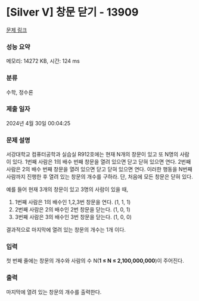 # [Silver V] 창문 닫기 - 13909 

[문제 링크](https://www.acmicpc.net/problem/13909) 

### 성능 요약

메모리: 14272 KB, 시간: 124 ms

### 분류

수학, 정수론

### 제출 일자

2024년 4월 30일 00:04:25

### 문제 설명

<p>서강대학교 컴퓨터공학과 실습실 R912호에는 현재 N개의 창문이 있고 또 N명의 사람이 있다. 1번째 사람은 1의 배수 번째 창문을 열려 있으면 닫고 닫혀 있으면 연다.  2번째 사람은 2의 배수 번째 창문을 열려 있으면 닫고 닫혀 있으면 연다. 이러한 행동을 N번째 사람까지 진행한 후 열려 있는 창문의 개수를 구하라. 단, 처음에 모든 창문은 닫혀 있다.</p>

<p>예를 들어 현재 3개의 창문이 있고 3명의 사람이 있을 때,</p>

<ol>
	<li>1번째 사람은 1의 배수인 1,2,3번 창문을 연다. (1, 1, 1)</li>
	<li>2번째 사람은 2의 배수인 2번 창문을 닫는다. (1, 0, 1)</li>
	<li>3번째 사람은 3의 배수인 3번 창문을 닫는다. (1, 0, 0)</li>
</ol>

<p>결과적으로 마지막에 열려 있는 창문의 개수는 1개 이다.</p>

### 입력 

 <p>첫 번째 줄에는 창문의 개수와 사람의 수 N(<strong>1 ≤ N ≤ 2,100,000,000</strong>)이 주어진다.</p>

### 출력 

 <p>마지막에 열려 있는 창문의 개수를 출력한다.</p>

